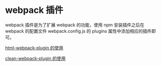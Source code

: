 # webpack 插件

webpack 插件是为了扩展 webpack 的功能，使用 npm 安装插件之后在 webpack 的配置文件 webpack.config.js 的 plugins 属性中添加相应的插件即可。

[html-webpack-plugin 的使用](https://blog.csdn.net/qq_15601471/article/details/100011352)

[clean-webpack-plugin 的使用](https://blog.csdn.net/qq_15601471/article/details/100013283)
